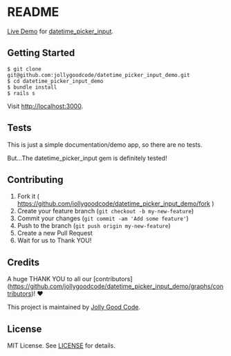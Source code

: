 # README

[Live Demo](https://datetime-picker-input.herokuapp.com/) for [datetime_picker_input](https://github.com/jollygoodcode/datetime_picker_input).

## Getting Started

```
$ git clone git@github.com:jollygoodcode/datetime_picker_input_demo.git
$ cd datetime_picker_input_demo
$ bundle install
$ rails s
```

Visit <http://localhost:3000>.

## Tests

This is just a simple documentation/demo app, so there are no tests.

But...The datetime_picker_input gem is definitely tested!

## Contributing

1. Fork it ( https://github.com/jollygoodcode/datetime_picker_input_demo/fork )
2. Create your feature branch (`git checkout -b my-new-feature`)
3. Commit your changes (`git commit -am 'Add some feature'`)
4. Push to the branch (`git push origin my-new-feature`)
5. Create a new Pull Request
6. Wait for us to Thank YOU!

## Credits

A huge THANK YOU to all our [contributors] (https://github.com/jollygoodcode/datetime_picker_input_demo/graphs/contributors)! :heart:

This project is maintained by [Jolly Good Code](http://www.jollygoodcode.com).

## License

MIT License. See [LICENSE](LICENSE) for details.
